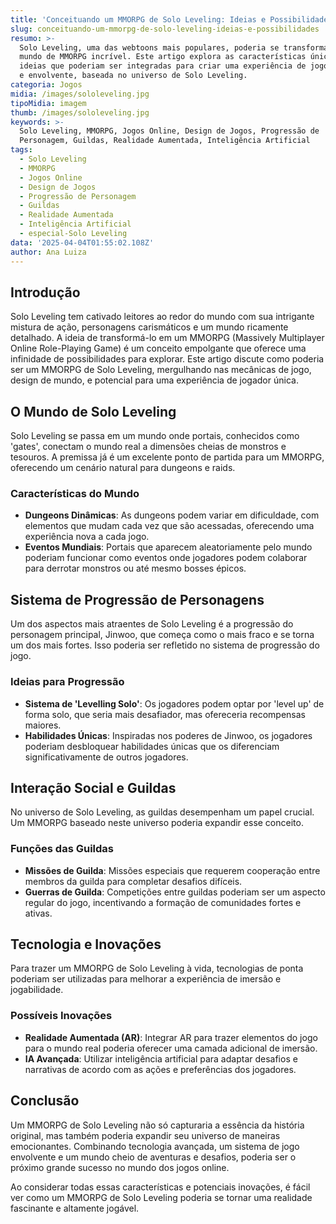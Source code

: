 ```yaml
---
title: 'Conceituando um MMORPG de Solo Leveling: Ideias e Possibilidades'
slug: conceituando-um-mmorpg-de-solo-leveling-ideias-e-possibilidades
resumo: >-
  Solo Leveling, uma das webtoons mais populares, poderia se transformar em um
  mundo de MMORPG incrível. Este artigo explora as características únicas e
  ideias que poderiam ser integradas para criar uma experiência de jogo imersiva
  e envolvente, baseada no universo de Solo Leveling.
categoria: Jogos
midia: /images/sololeveling.jpg
tipoMidia: imagem
thumb: /images/sololeveling.jpg
keywords: >-
  Solo Leveling, MMORPG, Jogos Online, Design de Jogos, Progressão de
  Personagem, Guildas, Realidade Aumentada, Inteligência Artificial
tags:
  - Solo Leveling
  - MMORPG
  - Jogos Online
  - Design de Jogos
  - Progressão de Personagem
  - Guildas
  - Realidade Aumentada
  - Inteligência Artificial
  - especial-Solo Leveling
data: '2025-04-04T01:55:02.108Z'
author: Ana Luiza
---
```


## Introdução
Solo Leveling tem cativado leitores ao redor do mundo com sua intrigante mistura de ação, personagens carismáticos e um mundo ricamente detalhado. A ideia de transformá-lo em um MMORPG (Massively Multiplayer Online Role-Playing Game) é um conceito empolgante que oferece uma infinidade de possibilidades para explorar. Este artigo discute como poderia ser um MMORPG de Solo Leveling, mergulhando nas mecânicas de jogo, design de mundo, e potencial para uma experiência de jogador única.

## O Mundo de Solo Leveling
Solo Leveling se passa em um mundo onde portais, conhecidos como 'gates', conectam o mundo real a dimensões cheias de monstros e tesouros. A premissa já é um excelente ponto de partida para um MMORPG, oferecendo um cenário natural para dungeons e raids.

### Características do Mundo
- **Dungeons Dinâmicas**: As dungeons podem variar em dificuldade, com elementos que mudam cada vez que são acessadas, oferecendo uma experiência nova a cada jogo.
- **Eventos Mundiais**: Portais que aparecem aleatoriamente pelo mundo poderiam funcionar como eventos onde jogadores podem colaborar para derrotar monstros ou até mesmo bosses épicos.

## Sistema de Progressão de Personagens
Um dos aspectos mais atraentes de Solo Leveling é a progressão do personagem principal, Jinwoo, que começa como o mais fraco e se torna um dos mais fortes. Isso poderia ser refletido no sistema de progressão do jogo.

### Ideias para Progressão
- **Sistema de 'Levelling Solo'**: Os jogadores podem optar por 'level up' de forma solo, que seria mais desafiador, mas ofereceria recompensas maiores.
- **Habilidades Únicas**: Inspiradas nos poderes de Jinwoo, os jogadores poderiam desbloquear habilidades únicas que os diferenciam significativamente de outros jogadores.

## Interação Social e Guildas
No universo de Solo Leveling, as guildas desempenham um papel crucial. Um MMORPG baseado neste universo poderia expandir esse conceito.

### Funções das Guildas
- **Missões de Guilda**: Missões especiais que requerem cooperação entre membros da guilda para completar desafios difíceis.
- **Guerras de Guilda**: Competições entre guildas poderiam ser um aspecto regular do jogo, incentivando a formação de comunidades fortes e ativas.

## Tecnologia e Inovações
Para trazer um MMORPG de Solo Leveling à vida, tecnologias de ponta poderiam ser utilizadas para melhorar a experiência de imersão e jogabilidade.

### Possíveis Inovações
- **Realidade Aumentada (AR)**: Integrar AR para trazer elementos do jogo para o mundo real poderia oferecer uma camada adicional de imersão.
- **IA Avançada**: Utilizar inteligência artificial para adaptar desafios e narrativas de acordo com as ações e preferências dos jogadores.

## Conclusão
Um MMORPG de Solo Leveling não só capturaria a essência da história original, mas também poderia expandir seu universo de maneiras emocionantes. Combinando tecnologia avançada, um sistema de jogo envolvente e um mundo cheio de aventuras e desafios, poderia ser o próximo grande sucesso no mundo dos jogos online.

Ao considerar todas essas características e potenciais inovações, é fácil ver como um MMORPG de Solo Leveling poderia se tornar uma realidade fascinante e altamente jogável.
